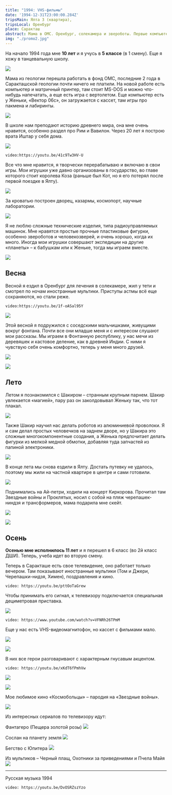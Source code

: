 ```yaml
---
title: "1994: VHS-фильмы"
date: '1994-12-31T23:00:00.284Z'
tripsMain: Ялта 3 (квартира), 
tripsLocal: Оренбург
place: Саракташ
abstract: Мама в ОМС. Оренбург, солекамера и звероботы. Первые компьютеры. Фонтанная республика. Шакир и магия. VHS-фильмы и местное ТВ. Поездка в Ялту.
img: "./promo2.jpg"
---
```


На начало 1994 года мне **10 лет** и я учусь в **5 классе** (в 1 смену). Еще я хожу в танцевальную школу.

![](m/1994-dance-02.jpg)

Мама из геологии перешла работать в фонд ОМС, последние 2 года в Саракташской геологии почти ничего не платили. На новой работе есть компьютер и матричный принтер, там стоит MS-DOS и можно что-нибудь напечатать, а еще есть игра с вертолетом. Еще компьютер есть у Женьки, «Вектор 06с», он загружается с кассет, там игры про пакмена и лабиринты.

![](dop/Lode-Runner.jpg)

В школе нам преподают историю древнего мира, она мне очень нравится, особенно раздел про Рим и Вавилон. Через 20 лет я построю врата Иштар у себя дома.

![](dop/ishtar.jpg)

`video:https://youtu.be/41c9Tw3HV-U`

Все что мне нравится, я творчески перерабатываю и включаю в свои игры. Мои игрушки уже давно организованы в государство, во главе которого стоит королева Коза (раньше был Кот, но я его потерял после первой поездке в Ялту). 

![](dop/kot.jpg)

За кроватью построен дворец, казармы, космопорт, научные лаборатории.

![](dop/imperium.jpg)

Я не люблю сложные технические изделия, типа радиоуправляемых машинок. Мне нравятся простые прочные пластиковые фигурки, особенно звероботов и человекозверей, и очень хорошо, когда их много. Иногда мои игрушки совершают экспедиции на другие «планеты» – к бабушкам или к Женьке, тогда мы играем вместе.

![](dop/zver.jpg)

## Весна

Весной я ездил в Оренбург для лечения в солекамере, жил у тети и смотрел по ночам иностранные мультики. Приступы астмы всё еще сохраняются, но стали реже.

`video:https://youtu.be/1f-oASal95Y`

![](dop/macron1.jpg)

Этой весной я подружился с соседскими мальчишками, живущими вокруг фонтана. Почти все они младше меня и с интересом слушают мои рассказы. Мы играем в Фонтанную республику, у нас мечи из деревяшек и кастовое деление, как в древней Индии. С ними я чувствую себя очень комфортно, теперь у меня много друзей.

![](dop/20170521_112101.jpg)

![](dop/20170521_111652.jpg)

## Лето

Летом я познакомился с Шакиром – странным крупным парнем. Шакир увлекается «магией», пару раз он заколдовывал Женьку так, что тот плакал. 

![](m/shakir.jpg)

Также Шакир научил нас делать роботов из алюминиевой проволоки. Я и сам делал простых человечков на заднем дворе, но у Шакира это сложные многокомпонентные создания, а Женька предпочитает делать фигурки из мелкой медной обмотки, добавляя туда запчастей из папиной электроники.

![](dop/robot.jpg)

В конце лета мы снова ездили в Ялту. Достать путевку не удалось, поэтому мы жили на частной квартире в центре и сами готовили. 

![](m/1994-yalta.jpg)

Поднимались на Ай-петри, ходили на концерт Киркорова. Прочитал там Звездные войны и Проклятых, носил с собой на пляж черепашек-ниндзя и трансформеров, мама подарила мне скейт.

![](dop/proklatye.jpg)

![](dop/trans.jpg)

## Осень

**Осенью мне исполнилось 11 лет** и я перешел в 6 класс (во 2й класс ДШИ). Теперь, учеба идет во вторую смену.

Теперь в Саракташе есть свое телевидение, оно работает только вечером. Там показывают иностранные мультики (Том и Джери, Черепашки-нидзя, Химен), поздравления и кино.

`video: https://youtu.be/pttOoTaGrew`

Чтобы принимать его сигнал, к телевизору подключается специальная дециметровая приставка.

![](dop/pristavka.jpg)

`video: https://www.youtube.com/watch?v=VFNRh26TPmM`

Еще у нас есть VHS-видеомагнитофон, но кассет с фильмами мало.

![](dop/fujeta.jpg)

![](dop/vhs.jpg)

В них все герои разговаривают с характерным гнусавым акцентом.

`video: https://youtu.be/xKdT6fPmhVw`

![](dop/b4.jpg)

![](dop/b3.jpg)

Мое любимое кино «Космобольцы» &ndash; пародия на «Звездные войны».

![](dop/cosmo.jpg)

Из интересных сериалов по телевизору идут:

Фантагеро (Пещера золотой розы)
![](dop/249326_ornella-markuchchi.jpg)

Сослан на планету земля
![](dop/medium_ed76a2eec9d44e1a197ab449408132b7.jpeg)

Бегство с Юпитера
![](dop/begstvo-s-yupitera.jpg)

Из мультиков – Черный плащ, Охотники за приведениями и Пчела Майя
![](dop/maya.jpg)

---

Русская музыка 1994

`video: https://youtu.be/DvOSRZszYzo`



